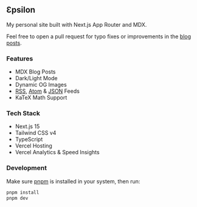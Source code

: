 ## Ɛpsilon

My personal site built with Next.js App Router and MDX.

Feel free to open a pull request for typo fixes or improvements in the [blog posts](https://github.com/3p5ilon/Site/tree/main/content).

### Features

- MDX Blog Posts
- Dark/Light Mode
- Dynamic OG Images
- [RSS](https://3p5ilon.vercel.app/rss), [Atom](https://3p5ilon.vercel.app/atom) & [JSON](https://3p5ilon.vercel.app/json) Feeds
- KaTeX Math Support

### Tech Stack

- Next.js 15
- Tailwind CSS v4
- TypeScript
- Vercel Hosting
- Vercel Analytics & Speed Insights

### Development

Make sure [pnpm](https://pnpm.io/installation) is installed in your system, then run:

```bash
pnpm install
pnpm dev
```
